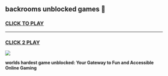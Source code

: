 
## backrooms unblocked games 👋
<h3>
<a href="https://premium.freeplayer.one?title=backrooms_unblocked_games&ref=13F">CLICK TO PLAY</a></h3>
<hr>

<h3>
<a href="https://premium.freeplayer.one?title=backrooms_unblocked_games&ref=13F">CLICK 2 PLAY</a>
  
</h3>

<a href="https://premium.freeplayer.one?title=backrooms_unblocked_games&ref=12F/"><img src="https://clearcache.store/games.png"></a>


**worlds hardest game unblocked: Your Gateway to Fun and Accessible Online Gaming**
